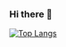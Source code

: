### Hi there 👋

[![Top Langs](https://github-readme-stats.vercel.app/api/top-langs/?username=xmxvii&layout=compact&theme=tokyonight)](https://github.com/anuraghazra/github-readme-stats)
